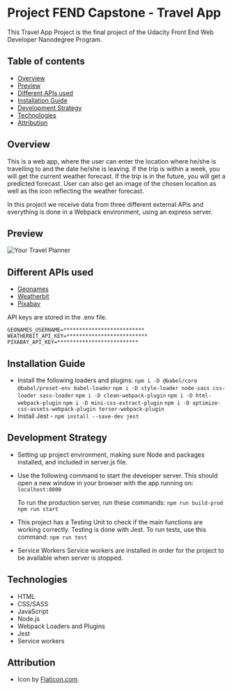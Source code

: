 # Project FEND Capstone - Travel App 
This Travel App Project is the final project of the Udacity Front End Web Developer Nanodegree Program.

## Table of contents
* [Overview](#overview)
* [Preview](#preview)
* [Different APIs used](#different-apis-used)
* [Installation Guide](#installation-guide)
* [Development Strategy](#development-strategy)
* [Technologies](#technologies)
* [Attribution](#attribution)

## Overview
This is a web app, where the user can enter the location where he/she is travelling to and the date he/she is leaving. If the trip is within a week, you will get the current weather forecast. If the trip is in the future, you will get a predicted forecast. User can also get an image of the chosen location as well as the icon reflecting the weather forecast.

In this project we receive data from three different external APis and everything is done in a Webpack environment, using an express server.

## Preview
![Your Travel Planner](demo.gif)

## Different APIs used 
* [Geonames](http://www.geonames.org/)
* [Weatherbit](https://www.weatherbit.io/)
* [Pixabay](https://pixabay.com/)

API keys are stored in the .env file.

`GEONAMES_USERNAME=**************************`
`WEATHERBIT_API_KEY=**************************`
`PIXABAY_API_KEY=**************************`


## Installation Guide
* Install the following loaders and plugins:
`npm i -D @babel/core @babel/preset-env babel-loader`
`npm i -D style-loader node-sass css-loader sass-loader`
`npm i -D clean-webpack-plugin`
`npm i -D html-webpack-plugin`
`npm i -D mini-css-extract-plugin`
`npm i -D optimize-css-assets-webpack-plugin terser-webpack-plugin`
* Install Jest - `npm install --save-dev jest`

## Development Strategy
* Setting up project environment, making sure Node and packages installed, and included in server.js file.
* Use the following command to start the developer server. 
  This should open a new window in your browser with the app running on:
  `localhost:8000`

  To run the production server, run these commands:
  `npm run build-prod`
  `npm run start`

* This project has a Testing Unit to check if the main functions are working correctly. Testing is done with Jest.
  To run tests, use this command:
 `npm run test`

* Service Workers
  Service workers are installed in order for the project to be available when server is stopped.


## Technologies
* HTML
* CSS/SASS
* JavaScript
* Node.js
* Webpack Loaders and Plugins
* Jest
* Service workers

## Attribution
* Icon by [Flaticon.com](https://www.flaticon.com/).